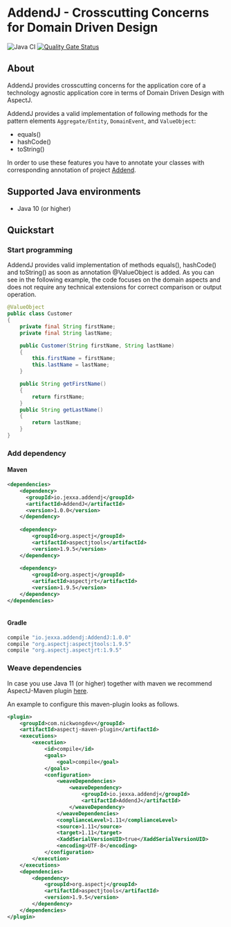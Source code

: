 # AddendJ - Crosscutting Concerns for Domain Driven Design 

![Java CI](https://github.com/repplix/AddendJ/workflows/Java%20CI/badge.svg) [![Quality Gate Status](https://sonarcloud.io/api/project_badges/measure?project=io.jexxa.addendj%3AAddendJ&metric=alert_status)](https://sonarcloud.io/dashboard?id=io.jexxa.addendj%3AAddendJ)

## About
AddendJ provides crosscutting concerns for the application core of a technology agnostic application core in terms of Domain Driven Design with AspectJ. 

AddendJ provides a valid implementation of following methods for the pattern elements `Aggregate/Entity`, `DomainEvent`, and `ValueObject`:
* equals()
* hashCode()
* toString()

In order to use these features you have to annotate your classes with corresponding annotation of project [Addend](https://github.com/repplix/Addend).                 

## Supported Java environments
*   Java 10 (or higher)

## Quickstart

### Start programming 

AddendJ provides valid implementation of methods equals(), hashCode() and toString() as soon as annotation @ValueObject is added. As you can see in the following example, the code focuses on the domain aspects and does not require any technical extensions for correct comparison or output operation. 


```Java
@ValueObject
public class Customer
{
    private final String firstName; 
    private final String lastName; 

    public Customer(String firstName, String lastName)
    {
        this.firstName = firstName;
        this.lastName = lastName;
    }

    public String getFirstName()
    {
        return firstName;
    }
    public String getLastName()
    {
        return lastName;
    }
}
```

### Add dependency

#### Maven

```xml      
<dependencies>
    <dependency>
      <groupId>io.jexxa.addendj</groupId>
      <artifactId>AddendJ</artifactId>
      <version>1.0.0</version>
    </dependency>
    
    <dependency>
        <groupId>org.aspectj</groupId>
        <artifactId>aspectjtools</artifactId>
        <version>1.9.5</version>
    </dependency>
    
    <dependency>
        <groupId>org.aspectj</groupId>
        <artifactId>aspectjrt</artifactId>
        <version>1.9.5</version>
    </dependency>
</dependencies>
 
```

#### Gradle

```gradle
compile "io.jexxa.addendj:AddendJ:1.0.0"
compile "org.aspectj:aspectjtools:1.9.5"
compile "org.aspectj.aspectjrt:1.9.5"
```          

### Weave dependencies

In case you use Java 11 (or higher) together with maven we recommend AspectJ-Maven plugin [here](https://github.com/nickwongdev/aspectj-maven-plugin).  

An example to configure this maven-plugin looks as follows.    
```xml
<plugin>
    <groupId>com.nickwongdev</groupId>
    <artifactId>aspectj-maven-plugin</artifactId>
    <executions>
        <execution>
            <id>compile</id>
            <goals>
                <goal>compile</goal>
            </goals>
            <configuration>
                <weaveDependencies>
                    <weaveDependency>
                        <groupId>io.jexxa.addendj</groupId>
                        <artifactId>AddendJ</artifactId>
                    </weaveDependency>
                </weaveDependencies>
                <complianceLevel>1.11</complianceLevel>
                <source>1.11</source>
                <target>1.11</target>
                <XaddSerialVersionUID>true</XaddSerialVersionUID>
                <encoding>UTF-8</encoding>
            </configuration>
        </execution>
    </executions>
    <dependencies>
        <dependency>
            <groupId>org.aspectj</groupId>
            <artifactId>aspectjtools</artifactId>
            <version>1.9.5</version>
        </dependency>
    </dependencies>
</plugin>
 ```
